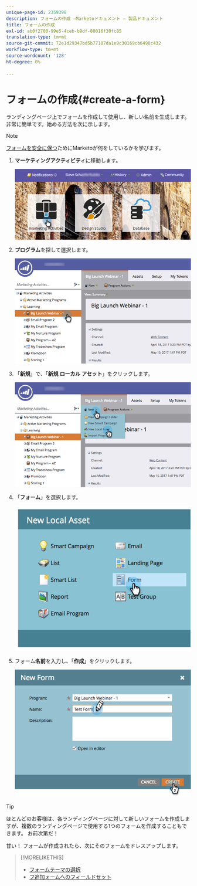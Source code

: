 ```yaml
---
unique-page-id: 2359398
description: フォームの作成 —Marketoドキュメント — 製品ドキュメント
title: フォームの作成
exl-id: ab0f2700-99e5-4ceb-b9df-80016f30fc85
translation-type: tm+mt
source-git-commit: 72e1d29347bd5b77107da1e9c30169cb6490c432
workflow-type: tm+mt
source-wordcount: '128'
ht-degree: 0%

---
```


# フォームの作成{#create-a-form}

ランディングページ上でフォームを作成して使用し、新しい名前を生成します。 非常に簡単です。始める方法を次に示します。

>[!NOTE]
>
>[フォームを安全に保つ](https://nation.marketo.com/t5/Product-Documents/Forms-Service-Enhancements/ta-p/303670#M1038)ためにMarketoが何をしているかを学びます。

1. **マーケティングアクティビティ**&#x200B;に移動します。

   ![](assets/login-marketing-activities.png)

1. **プログラム**&#x200B;を探して選択します。

   ![](assets/programseelct.png)

1. 「**新規**」で、「**新規** **ローカル** **アセット**」をクリックします。

   ![](assets/newlocalasset.png)

1. 「**フォーム**」を選択します。

   ![](assets/image2014-9-15-17-3a1-3a20.png)

1. フォーム&#x200B;**名前**&#x200B;を入力し、「**作成**」をクリックします。

   ![](assets/newformwithhands.png)

>[!TIP]
>
>ほとんどのお客様は、各ランディングページに対して新しいフォームを作成しますが、複数のランディングページで使用する1つのフォームを作成することもできます。 お前次第だ！

甘い！ フォームが作成されたら、次にそのフォームをドレスアップします。

>[!MORELIKETHIS]
>
>* [フォームテーマの選択](/help/marketo/product-docs/demand-generation/forms/creating-a-form/select-a-form-theme.md)
>* [フ追加ォームへのフィールドセット](/help/marketo/product-docs/demand-generation/forms/form-fields/add-a-fieldset-to-a-form.md)

